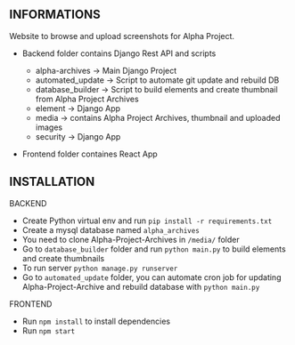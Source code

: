 INFORMATIONS
-----------

Website to browse and upload screenshots for Alpha Project.

- Backend folder contains Django Rest API and scripts
    - alpha-archives -> Main Django Project
    - automated_update -> Script to automate git update and rebuild DB
    - database_builder -> Script to build elements and create thumbnail from Alpha Project Archives
    - element -> Django App
    - media -> contains Alpha Project Archives, thumbnail and uploaded images
    - security -> Django App

- Frontend folder containes React App

INSTALLATION
------------

BACKEND

- Create Python virtual env and run ```pip install -r requirements.txt```
- Create a mysql database named ```alpha_archives```
- You need to clone Alpha-Project-Archives in ```/media/``` folder
- Go to ```database_builder``` folder and run ```python main.py``` to build elements and create thumbnails
- To run server ```python manage.py runserver```
- Go to ```automated_update``` folder, you can automate cron job for updating Alpha-Project-Archive and rebuild database with ```python main.py```

FRONTEND

- Run ```npm install``` to install dependencies
- Run ```npm start```
